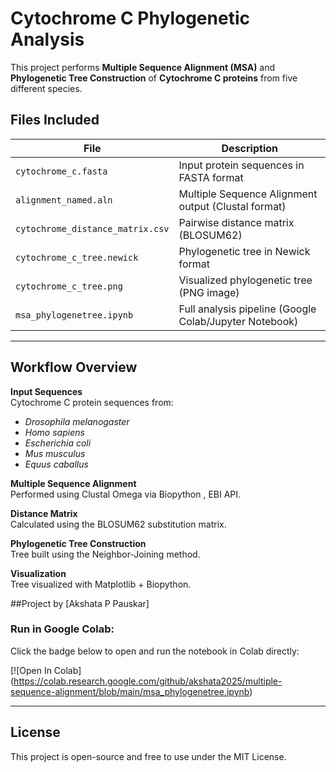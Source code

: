 # Cytochrome C Phylogenetic Analysis

This project performs **Multiple Sequence Alignment (MSA)** and **Phylogenetic Tree Construction** of **Cytochrome C proteins** from five different species.

## Files Included

| File | Description |
|------|-------------|
| `cytochrome_c.fasta` | Input protein sequences in FASTA format |
| `alignment_named.aln` | Multiple Sequence Alignment output (Clustal format) |
| `cytochrome_distance_matrix.csv` | Pairwise distance matrix (BLOSUM62) |
| `cytochrome_c_tree.newick` | Phylogenetic tree in Newick format |
| `cytochrome_c_tree.png` | Visualized phylogenetic tree (PNG image) |
| `msa_phylogenetree.ipynb` | Full analysis pipeline (Google Colab/Jupyter Notebook) |

---

## Workflow Overview

**Input Sequences**  
Cytochrome C protein sequences from:  
- *Drosophila melanogaster*  
- *Homo sapiens*  
- *Escherichia coli*  
- *Mus musculus*  
- *Equus caballus*


**Multiple Sequence Alignment**  
Performed using Clustal Omega via Biopython , EBI API.

**Distance Matrix**  
Calculated using the BLOSUM62 substitution matrix.

**Phylogenetic Tree Construction**  
Tree built using the Neighbor-Joining method.

**Visualization**  
Tree visualized with Matplotlib + Biopython.

##Project by [Akshata P Pauskar]


### Run in Google Colab:

Click the badge below to open and run the notebook in Colab directly:

[![Open In Colab] (https://colab.research.google.com/github/akshata2025/multiple-sequence-alignment/blob/main/msa_phylogenetree.ipynb)

---

## License

This project is open-source and free to use under the MIT License.
